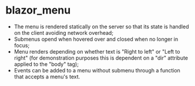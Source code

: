 # blazor_menu

- The menu is rendered statically on the server so that its state is handled on the client avoiding network overhead;
- Submenus opend when hovered over and closed when no longer in focus;
- Menu renders depending on whether text is "Right to left" or "Left to right" (for demonstration purposes this is dependent on a "dir" attribute applied to the "body" tag);
- Events can be added to a menu without submenu through a function that accepts a menu's text.

